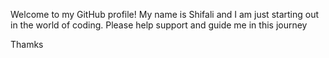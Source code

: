 Welcome to my GitHub profile!
My name is Shifali and I am just starting out in the world of coding. Please help support and guide me in this journey 

Thamks 
